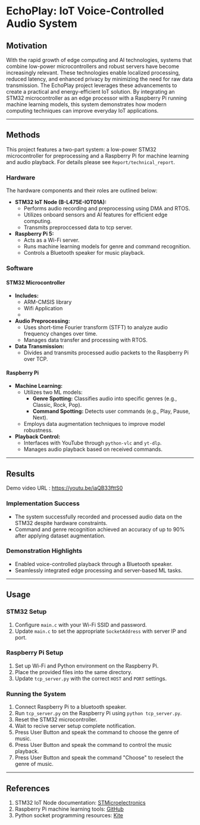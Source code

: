 
# EchoPlay: IoT Voice-Controlled Audio System

## Motivation

With the rapid growth of edge computing and AI technologies, systems that combine low-power microcontrollers and robust servers have become increasingly relevant. These technologies enable localized processing, reduced latency, and enhanced privacy by minimizing the need for raw data transmission. The EchoPlay project leverages these advancements to create a practical and energy-efficient IoT solution. By integrating an STM32 microcontroller as an edge processor with a Raspberry Pi running machine learning models, this system demonstrates how modern computing techniques can improve everyday IoT applications.

---

## Methods

This project features a two-part system: a low-power STM32 microcontroller for preprocessing and a Raspberry Pi for machine learning and audio playback. For details please see `Report/technical_report`.

### Hardware

The hardware components and their roles are outlined below:

- **STM32 IoT Node (B-L475E-IOT01A):**
  - Performs audio recording and preprocessing using DMA and RTOS.
  - Utilizes onboard sensors and AI features for efficient edge computing.
  - Transmits preproccessed data to tcp server.
- **Raspberry Pi 5:**
  - Acts as a Wi-Fi server.
  - Runs machine learning models for genre and command recognition.
  - Controls a Bluetooth speaker for music playback.
  
### Software

#### STM32 Microcontroller

- **Includes:**
  - ARM-CMSIS library
  - Wifi Application
  - 
- **Audio Preprocessing:**
  - Uses short-time Fourier transform (STFT) to analyze audio frequency changes over time.
  - Manages data transfer and processing with RTOS.
- **Data Transmission:**
  - Divides and transmits processed audio packets to the Raspberry Pi over TCP.

#### Raspberry Pi

- **Machine Learning:**
  - Utilizes two ML models:
    - **Genre Spotting:** Classifies audio into specific genres (e.g., Classic, Rock, Pop).
    - **Command Spotting:** Detects user commands (e.g., Play, Pause, Next).
  - Employs data augmentation techniques to improve model robustness.
- **Playback Control:**
  - Interfaces with YouTube through `python-vlc` and `yt-dlp`.
  - Manages audio playback based on received commands.

---

## Results

Demo video URL : https://youtu.be/iaQB33fttS0

### Implementation Success

- The system successfully recorded and processed audio data on the STM32 despite hardware constraints.
- Command and genre recognition achieved an accuracy of up to 90% after applying dataset augmentation.

### Demonstration Highlights

- Enabled voice-controlled playback through a Bluetooth speaker.
- Seamlessly integrated edge processing and server-based ML tasks.

---

## Usage

### STM32 Setup

1. Configure `main.c` with your Wi-Fi SSID and password.
2. Update `main.c` to set the appropriate `SocketAddress` with server IP and port.

### Raspberry Pi Setup

1. Set up Wi-Fi and Python environment on the Raspberry Pi.
2. Place the provided files into the same directory.
3. Update `tcp_server.py` with the correct `HOST` and `PORT` settings.

### Running the System

1. Connect Raspberry Pi to a bluetooth speaker.
2. Run `tcp_server.py` on the Raspberry Pi using `python tcp_server.py`.
3. Reset the STM32 microcontroller.
4. Wait to recive server setup complete notification.
5. Press User Button and speak the command to choose the genre of music.
6. Press User Button and speak the command to control the music playback.
7. Press User Button and speak the command "Choose" to reselect the genre of music.

---

## References

1. STM32 IoT Node documentation: [STMicroelectronics](https://www.st.com/en/evaluation-tools/b-l475e-iot01a.html)
2. Raspberry Pi machine learning tools: [GitHub](https://github.com/python-visualization)
3. Python socket programming resources: [Kite](https://www.kite.com/python/answers/how-to-terminate-a-subprocess-in-python)

